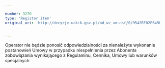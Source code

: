 ```yaml
---

number: 3270
type: 'Register item'
original_uri: 'http://decyzje.uokik.gov.pl/nd_wz_um.nsf/0/9542BF02E649FBF5C1257A28003C8EF2?OpenDocument'


---
```


Operator nie będzie ponosić odpowiedzialności za nienależyte wykonanie postanowień Umowy w przypadku niespełnienia przez Abonenta zobowiązania wynikającego z Regulaminu, Cennika, Umowy lub warunków specjalnych
